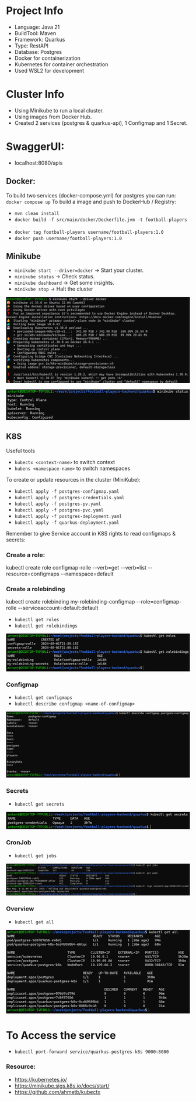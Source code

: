 
# Project Info 
- Language: Java 21
- BuildTool: Maven
- Framework: Quarkus
- Type: RestAPI
- Database: Postgres
- Docker for containerization
- Kubernetes for container orchestration
- Used WSL2 for development

# Cluster Info
- Using Minikube to run a local cluster.
- Using images from Docker Hub.
- Created 2 services (postgres & quarkus-api), 1 Configmap and 1 Secret. 


# SwaggerUI:
- localhost:8080/apis

## Docker: 
To build two services (docker-compose.yml) for postgres you can run: `docker compose up`
To build a image and push to DockerHub / Registry: 
- `mvn clean install`
- `docker build -f src/main/docker/Dockerfile.jvm -t football-players .`
- `docker tag football-players username/football-players:1.0`
- `docker push username/football-players:1.0`

## Minikube
- `minikube start --driver=docker` -> Start your cluster.
- `minikube status` -> Check status. 
- `minikube dashboard` -> Get some insights. 
- `minikube stop` -> Halt the cluster

![alt text](src/main/img/minikubestart.png)

![alt text](src/main/img/minikubestatus.png)

## K8S
Useful tools
- `kubectx <context-name>` to switch context
- `kubens <namespace-name>` to switch namespaces

To create or update resources in the cluster (MiniKube): 
- `kubectl apply -f postgres-configmap.yaml`
- `kubectl apply -f postgres-credentials.yaml`
- `kubectl apply -f postgres-pv.yaml`
- `kubectl apply -f postgres-pvc.yaml`
- `kubectl apply -f postgres-deployment.yaml`
- `kubectl apply -f quarkus-deployment.yaml`

Remember to give Service account in K8S rights to read configmaps & secrets:
### Create a role: 
kubectl create role configmap-rolle --verb=get --verb=list --resource=configmaps --namespace=default

### Create a rolebinding
kubectl create rolebinding my-rolebinding-configmap --role=configmap-rolle --serviceaccount=default:default

- `kubectl get roles`
- `kubectl get rolebindings`

![alt text](src/main/img/rolesandrolebindings.png)


### Configmap
- `kubectl get configmaps`
- `kubectl describe configmap <name-of-configmap>`
  
![alt text](src/main/img/configmap.png)

### Secrets
- `kubectl get secrets`
  
![alt text](src/main/img/secrets.png)


### CronJob
- `kubectl get jobs`

![alt text](src/main/img/cronjob.png)

### Overview

- `kubectl get all`

![alt text](src/main/img/getall.png)


# To Access the service
- `kubectl port-forward service/quarkus-postgres-k8s 9000:8080`

### Resource: 
- https://kubernetes.io/
- https://minikube.sigs.k8s.io/docs/start/
- https://github.com/ahmetb/kubectx
